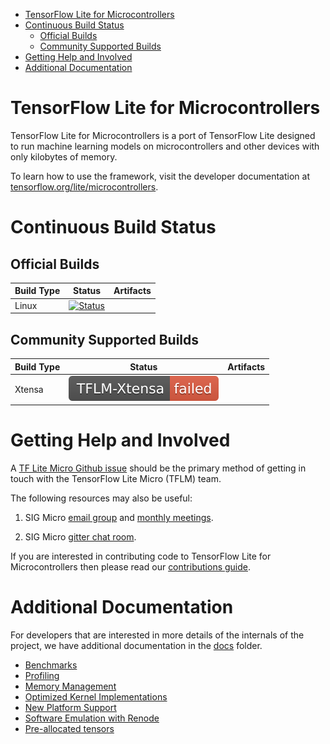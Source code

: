 <!-- mdformat off(b/169948621#comment2) -->

<!--
Semi-automated TOC generation with instructions from
https://github.com/ekalinin/github-markdown-toc#auto-insert-and-update-toc
-->

<!--ts-->
   * [TensorFlow Lite for Microcontrollers](#tensorflow-lite-for-microcontrollers)
   * [Continuous Build Status](#continuous-build-status)
      * [Official Builds](#official-builds)
      * [Community Supported Builds](#community-supported-builds)
   * [Getting Help and Involved](#getting-help-and-involved)
   * [Additional Documentation](#additional-documentation)

<!-- Added by: advaitjain, at: Mon 23 Nov 2020 03:32:57 PM PST -->

<!--te-->

# TensorFlow Lite for Microcontrollers

TensorFlow Lite for Microcontrollers is a port of TensorFlow Lite designed to
run machine learning models on microcontrollers and other devices with only
kilobytes of memory.

To learn how to use the framework, visit the developer documentation at
[tensorflow.org/lite/microcontrollers](https://www.tensorflow.org/lite/microcontrollers).

# Continuous Build Status

## Official Builds
Build Type | Status      | Artifacts
---------- | ----------- | ---------
Linux      | [![Status](https://storage.googleapis.com/tensorflow-kokoro-build-badges/tflite-micro.svg)](https://storage.googleapis.com/tensorflow-kokoro-build-badges/tflite-micro.html) |

## Community Supported Builds
Build Type | Status      | Artifacts
---------- | ----------- | ---------
Xtensa     | [![Status](https://github.com/advaitjain/tensorflow/blob/local-continuous-builds/tensorflow/lite/micro/docs/local_continuous_builds/xtensa-build-status.svg)](https://github.com/advaitjain/tensorflow/tree/local-continuous-builds/tensorflow/lite/micro/docs/local_continuous_builds/xtensa.md) |


# Getting Help and Involved

A
[TF Lite Micro Github issue](https://github.com/tensorflow/tensorflow/issues/new?labels=comp%3Amicro&template=70-tflite-micro-issue.md)
should be the primary method of getting in touch with the TensorFlow Lite Micro
(TFLM) team.

The following resources may also be useful:

1.  SIG Micro [email group](https://groups.google.com/a/tensorflow.org/g/micro)
    and
    [monthly meetings](http://doc/1YHq9rmhrOUdcZnrEnVCWvd87s2wQbq4z17HbeRl-DBc).

1.  SIG Micro [gitter chat room](https://gitter.im/tensorflow/sig-micro).

If you are interested in contributing code to TensorFlow Lite for
Microcontrollers then please read our [contributions guide](CONTRIBUTING.md).

# Additional Documentation

For developers that are interested in more details of the internals of the
project, we have additional documentation in the [docs](docs/) folder.

*   [Benchmarks](benchmarks/README.md)
*   [Profiling](docs/profiling.md)
*   [Memory Management](docs/memory_management.md)
*   [Optimized Kernel Implementations](docs/optimized_kernel_implementations.md)
*   [New Platform Support](docs/new_platform_support.md)
*   [Software Emulation with Renode](docs/renode.md)
*   [Pre-allocated tensors](docs/preallocated_tensors.md)
